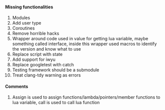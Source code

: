 #### Missing functionalities

1. Modules
3. Add user type
4. Coroutines
5. Remove horrible hacks
8. Wrapper around code used in value for getting lua variable, maybe something called interface, inside this wrapper used macros to identify the version and know what to use
9. Replace script with state
10. Add support for iwyu
11. Replace googletest with catch
12. Testing framework should be a submodule
13. Treat clang-tdy warning as errors
#### Comments

1. Assign is used to assign functions/lambda/pointers/member functions to lua variable, call is used to call lua function